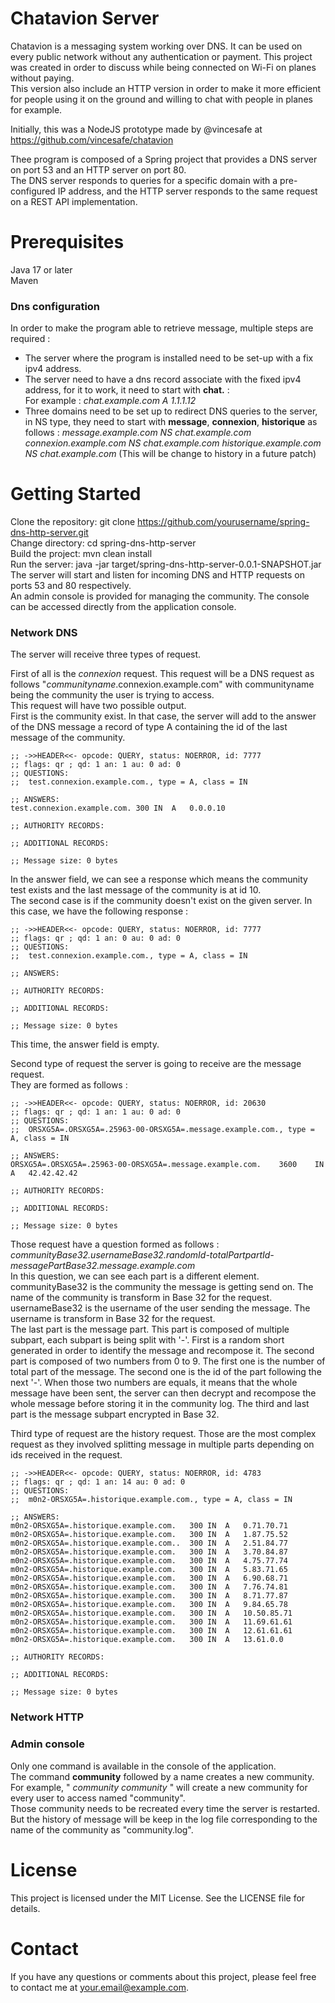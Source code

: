 # Chatavion Server


Chatavion is a messaging system working over DNS. 
It can be used on every public network without any authentication or payment. This project was created in order to discuss while being connected on Wi-Fi on planes without paying.<br>
This version also include an HTTP version in order to make it more efficient for people using it on the ground and willing to chat with people in planes for example.

Initially, this was a NodeJS prototype made by @vincesafe at https://github.com/vincesafe/chatavion

Thee program is composed of a Spring project that provides a DNS server on port 53 and an HTTP server on port 80.<br>
The DNS server responds to queries for a specific domain with a pre-configured IP address, and the HTTP server responds to the same request on a REST API implementation.

# Prerequisites

Java 17 or later<br>
Maven

### Dns configuration

In order to make the program able to retrieve message, multiple steps are required :

- The server where the program is installed need to be set-up with a fix ipv4 address.<br>
- The server need to have a dns record associate with the fixed ipv4 address, for it to work, it need to start with **chat.** : <br>
For example : *chat.example.com A 1.1.1.12*
- Three domains need to be set up to redirect DNS queries to the server, in NS type, they need to start with **message**, **connexion**, **historique** as follows :
*message.example.com NS chat.example.com*
*connexion.example.com NS chat.example.com*
*historique.example.com NS chat.example.com* (This will be change to history in a future patch)

# Getting Started

Clone the repository: git clone https://github.com/yourusername/spring-dns-http-server.git <br>
Change directory: cd spring-dns-http-server <br>
Build the project: mvn clean install <br>
Run the server: java -jar target/spring-dns-http-server-0.0.1-SNAPSHOT.jar <br>
The server will start and listen for incoming DNS and HTTP requests on ports 53 and 80 respectively. <br>
An admin console is provided for managing the community. The console can be accessed directly from the application console.

### Network DNS
The server will receive three types of request.<br>

First of all is the *connexion* request. This request will be a DNS request as follows "*communityname*.connexion.example.com" with communityname being the community the user is trying to access.<br>
This request will have two possible output.<br>
First is the community exist. In that case, the server will add to the answer of the DNS message a record of type A containing the id of the last message of the community.<br>
```
;; ->>HEADER<<- opcode: QUERY, status: NOERROR, id: 7777
;; flags: qr ; qd: 1 an: 1 au: 0 ad: 0 
;; QUESTIONS:
;;	test.connexion.example.com., type = A, class = IN

;; ANSWERS:
test.connexion.example.com.	300	IN	A	0.0.0.10

;; AUTHORITY RECORDS:

;; ADDITIONAL RECORDS:

;; Message size: 0 bytes
```
In the answer field, we can see a response which means the community test exists and the last message of the community is at id 10.<br>
The second case is if the community doesn't exist on the given server. In this case, we have the following response :<br>
```
;; ->>HEADER<<- opcode: QUERY, status: NOERROR, id: 7777
;; flags: qr ; qd: 1 an: 0 au: 0 ad: 0 
;; QUESTIONS:
;;	test.connexion.example.com., type = A, class = IN

;; ANSWERS:

;; AUTHORITY RECORDS:

;; ADDITIONAL RECORDS:

;; Message size: 0 bytes
```
This time, the answer field is empty.<br>

Second type of request the server is going to receive are the message request.<br>
They are formed as follows :
```
;; ->>HEADER<<- opcode: QUERY, status: NOERROR, id: 20630
;; flags: qr ; qd: 1 an: 1 au: 0 ad: 0 
;; QUESTIONS:
;;	ORSXG5A=.ORSXG5A=.25963-00-ORSXG5A=.message.example.com., type = A, class = IN

;; ANSWERS:
ORSXG5A=.ORSXG5A=.25963-00-ORSXG5A=.message.example.com.	3600	IN	A	42.42.42.42

;; AUTHORITY RECORDS:

;; ADDITIONAL RECORDS:

;; Message size: 0 bytes
```
Those request have a question formed as follows :<br>
*communityBase32.usernameBase32.randomId-totalPartpartId-messagePartBase32.message.example.com*<br>
In this question, we can see each part is a different element.<br>
communityBase32 is the community the message is getting send on. The name of the community is transform in Base 32 for the request.<br>
usernameBase32 is the username of the user sending the message. The username is transform in Base 32 for the request.<br>
The last part is the message part. This part is composed of multiple subpart, each subpart is being split with '-'. 
First is a random short generated in order to identify the message and recompose it. 
The second part is composed of two numbers from 0 to 9. The first one is the number of total part of the message. The second one is the id of the part following the next '-'.
When those two numbers are equals, it means that the whole message have been sent, the server can then decrypt and recompose the whole message before storing it in the community log.
The third and last part is the message subpart encrypted in Base 32.

Third type of request are the history request. Those are the most complex request as they involved splitting message in multiple parts depending on ids received in the request.
```
;; ->>HEADER<<- opcode: QUERY, status: NOERROR, id: 4783
;; flags: qr ; qd: 1 an: 14 au: 0 ad: 0 
;; QUESTIONS:
;;	m0n2-ORSXG5A=.historique.example.com., type = A, class = IN

;; ANSWERS:
m0n2-ORSXG5A=.historique.example.com.	300	IN	A	0.71.70.71
m0n2-ORSXG5A=.historique.example.com.	300	IN	A	1.87.75.52
m0n2-ORSXG5A=.historique.example.com..	300	IN	A	2.51.84.77
m0n2-ORSXG5A=.historique.example.com.	300	IN	A	3.70.84.87
m0n2-ORSXG5A=.historique.example.com.	300	IN	A	4.75.77.74
m0n2-ORSXG5A=.historique.example.com.	300	IN	A	5.83.71.65
m0n2-ORSXG5A=.historique.example.com.	300	IN	A	6.90.68.71
m0n2-ORSXG5A=.historique.example.com.	300	IN	A	7.76.74.81
m0n2-ORSXG5A=.historique.example.com.	300	IN	A	8.71.77.87
m0n2-ORSXG5A=.historique.example.com.	300	IN	A	9.84.65.78
m0n2-ORSXG5A=.historique.example.com.	300	IN	A	10.50.85.71
m0n2-ORSXG5A=.historique.example.com.	300	IN	A	11.69.61.61
m0n2-ORSXG5A=.historique.example.com.	300	IN	A	12.61.61.61
m0n2-ORSXG5A=.historique.example.com.	300	IN	A	13.61.0.0

;; AUTHORITY RECORDS:

;; ADDITIONAL RECORDS:

;; Message size: 0 bytes
```

### Network HTTP


### Admin console
Only one command is available in the console of the application.<br>
The command **community** followed by a name creates a new community.<br>
For example, " *community community* " will create a new community for every user to access named "community".<br>
Those community needs to be recreated every time the server is restarted. But the history of message will be keep in the log file corresponding to the name of the community as "community.log".

# License

This project is licensed under the MIT License. See the LICENSE file for details.

# Contact

If you have any questions or comments about this project, please feel free to contact me at your.email@example.com.